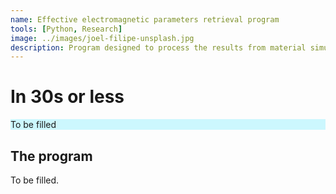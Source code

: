 ```yaml
---
name: Effective electromagnetic parameters retrieval program
tools: [Python, Research]
image: ../images/joel-filipe-unsplash.jpg
description: Program designed to process the results from material simulations (such as CST Microwave Studio) and extract the material's effective parameters (permittivity, permeability...).
---
```


# In 30s or less
<div style="background-color: #CCF7FE">
To be filled
</div>

## The program

To be filled.
